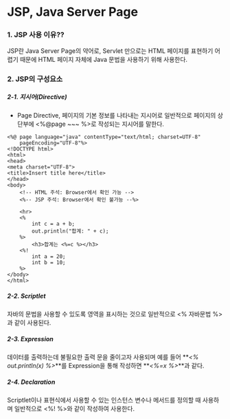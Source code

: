 # JSP, Java Server Page #
### 1. JSP 사용 이유?? ###
JSP란 Java Server Page의 약어로, Servlet 만으로는 HTML 페이지를 표현하기 어렵기 때문에 HTML 페이지 자체에 Java 문법을 사용하기 위해 사용한다.

### 2. JSP의 구성요소 ###
##### 2-1. 지시어(Directive) #####
- Page Directive, 페이지의 기본 정보를 나타내는 지시어로 일반적으로 페이지의 상단부에 <%@page ~~~ %>로 작성되는 지시어를 말한다.
```
<%@ page language="java" contentType="text/html; charset=UTF-8"
    pageEncoding="UTF-8"%>
<!DOCTYPE html>
<html>
<head>
<meta charset="UTF-8">
<title>Insert title here</title>
</head>
<body>
	<!-- HTML 주석: Browser에서 확인 가능 --> 
	<%-- JSP 주석: Browser에서 확인 불가능 --%>
	
	<hr>
	<% 
		int c = a + b;
		out.println("합계: " + c);
	%>
		<h3>합계는 <%=c %></h3>
	<%!
		int a = 20;
		int b = 10;
	%>
</body>
</html>
```
##### 2-2. Scriptlet #####
자바의 문법을 사용할 수 있도록 영역을 표시하는 것으로 일반적으로 <% 자바문법 %> 과 같이 사용된다.

##### 2-3. Expression #####
데이터를 출력하는데 불필요한 출력 문을 줄이고자 사용되며 예를 들어 **_<% out.println(x) %>_**를 Expression을 통해 작성하면
**_<%=x %>_**과 같다.

##### 2-4. Declaration
Scriptlet이나 표현식에서 사용할 수 있는 인스턴스 변수나 메서드를 정의할 때 사용하며 일반적으로
<%! %>와 같이 작성하여 사용한다.
